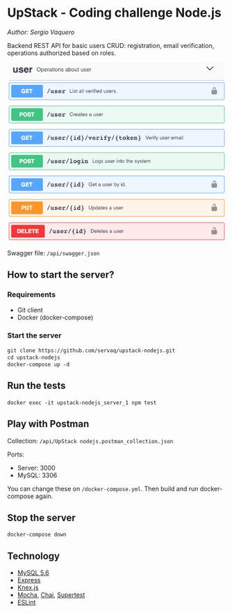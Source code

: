 # UpStack - Coding challenge Node.js

_Author: Sergio Vaquero_

Backend REST API for basic users CRUD: registration, email verification, operations authorized based on roles.

![Swagger REST API](api/swagger.png)

Swagger file: `/api/swagger.json`

## How to start the server?

### Requirements

- Git client
- Docker (docker-compose)

### Start the server

```
git clone https://github.com/servaq/upstack-nodejs.git
cd upstack-nodejs
docker-compose up -d
```

## Run the tests

```
docker exec -it upstack-nodejs_server_1 npm test
```

## Play with Postman

Collection: `/api/UpStack nodejs.postman_collection.json`

Ports:

- Server: 3000
- MySQL: 3306

You can change these on `/docker-compose.yml`. Then build and run docker-compose again.

## Stop the server

```
docker-compose down
```

## Technology

- [MySQL 5.6](https://www.mysql.com/products/community/)
- [Express](https://expressjs.com/)
- [Knex.js](http://knexjs.org)
- [Mocha](https://mochajs.org/.js), [Chai](https://www.chaijs.com/), [Supertest](https://github.com/visionmedia/supertest)
- [ESLint](https://eslint.org/)
